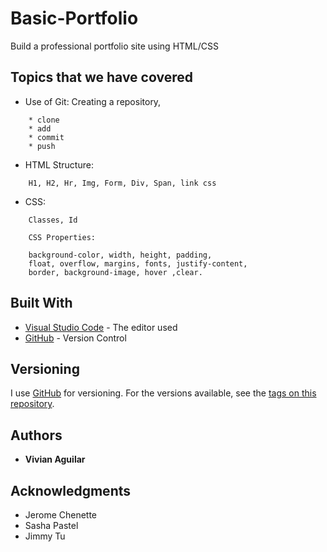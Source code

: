 # Basic-Portfolio

Build a professional portfolio site using HTML/CSS

## Topics that we have covered
* Use of Git: Creating a repository, 
```
    * clone 
    * add 
    * commit 
    * push
```
* HTML Structure: 
```
    H1, H2, Hr, Img, Form, Div, Span, link css
```
* CSS: 
```
    Classes, Id 
```
```
    CSS Properties: 

    background-color, width, height, padding, 
    float, overflow, margins, fonts, justify-content, 
    border, background-image, hover ,clear.
```



## Built With

* [Visual Studio Code](https://code.visualstudio.com/) - The editor used
* [GitHub](https://github.com/) - Version Control




## Versioning

I use [GitHub](https://github.com/) for versioning. For the versions available, see the [tags on this repository](https://github.com/vaguilar25/Basic-Portfolio/tags). 

## Authors

* **Vivian Aguilar** 

## Acknowledgments

* Jerome Chenette
* Sasha Pastel
* Jimmy Tu